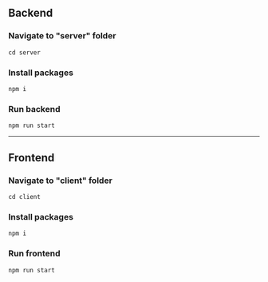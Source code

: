 ## Backend

### Navigate to "server" folder
`cd server`

### Install packages
`npm i`

### Run backend
`npm run start`

--------------------------

## Frontend

### Navigate to "client" folder
`cd client`

### Install packages
`npm i`

### Run frontend
`npm run start`
